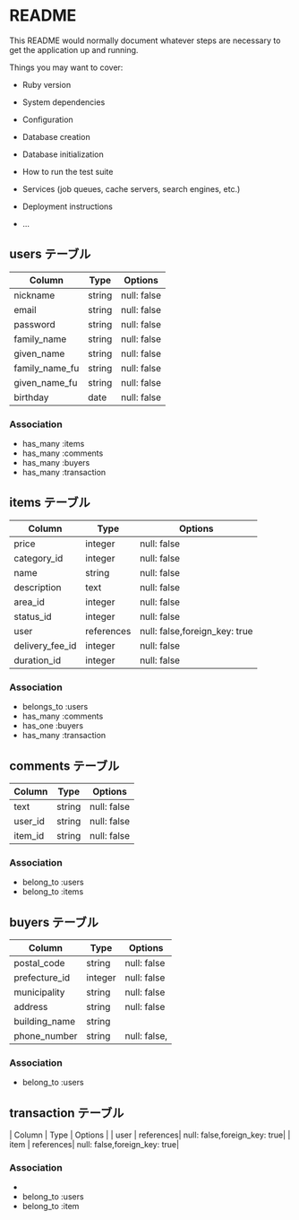 # README

This README would normally document whatever steps are necessary to get the
application up and running.

Things you may want to cover:

* Ruby version

* System dependencies

* Configuration

* Database creation

* Database initialization

* How to run the test suite

* Services (job queues, cache servers, search engines, etc.)

* Deployment instructions

* ...

## users テーブル

| Column        | Type   | Options     |
| ------------- | ------ | ----------- |
| nickname      | string | null: false |
| email         | string | null: false |
| password      | string | null: false |
| family_name   | string | null: false |
| given_name    | string | null: false |
| family_name_fu| string | null: false |
| given_name_fu | string | null: false |
| birthday      | date   | null: false |

### Association
- has_many :items
- has_many :comments
- has_many :buyers
- has_many :transaction

## items テーブル

| Column         | Type      | Options                      |
| -------------- | --------- | -----------                  |
| price          | integer   | null: false                  |
| category_id    | integer   | null: false                  |
| name           | string    | null: false                  |
| description    | text      | null: false                  |
| area_id        | integer   | null: false                  |
| status_id      | integer   | null: false                  |
| user           | references| null: false,foreign_key: true|
| delivery_fee_id| integer   | null: false                  |
| duration_id    | integer   | null: false                  |

### Association
- belongs_to :users
- has_many :comments
- has_one :buyers
- has_many :transaction

## comments テーブル

| Column     | Type   | Options     |
| ---------- | ------ | ----------- |
| text       | string | null: false |
| user_id    | string | null: false |
| item_id    | string | null: false |

### Association
- belong_to :users
- belong_to :items

## buyers テーブル

| Column        | Type      | Options    |
| ------------- | --------- | ---------- |
| postal_code   | string    | null: false|
| prefecture_id | integer   | null: false|
| municipality  | string    | null: false|
| address       | string    | null: false|
| building_name | string    |            |
| phone_number  | string    |null: false,|

### Association
- belong_to :users

## transaction テーブル

| Column     | Type      | Options                      |
| user       | references| null: false,foreign_key: true|
| item       | references| null: false,foreign_key: true|

### Association
- 
- belong_to :users
- belong_to :item